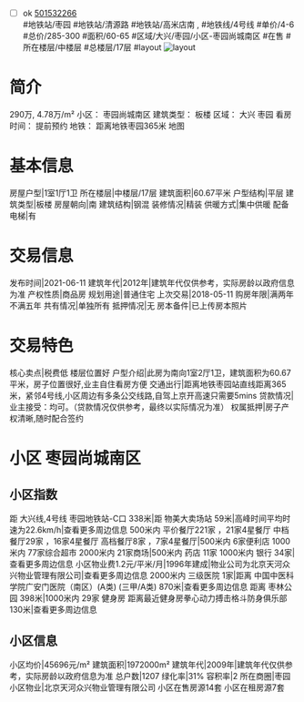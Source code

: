 - [ ] ok [501532266](https://bj.5i5j.com/ershoufang/501532266.html)  
 #地铁站/枣园 #地铁站/清源路 #地铁站/高米店南 ,  #地铁线/4号线
#单价/4-6 #总价/285-300 #面积/60-65   #区域/大兴/枣园/小区-枣园尚城南区 #在售 #所在楼层/中楼层 #总楼层/17层 #layout 
![layout](http://image2a.5i5j.com/bdir/layout/0d4518999ca5447196fa09b937cb6ab8.jpg_P5.jpg) 
# 简介 
 290万,  4.78万/m² 
小区： 枣园尚城南区
建筑类型： 板楼
区域： 大兴 枣园
看房时间： 提前预约
地铁： 距离地铁枣园365米 地图
# 基本信息 
 房屋户型|1室1厅1卫
所在楼层|中楼层/17层
建筑面积|60.67平米
户型结构|平层
建筑类型|板楼
房屋朝向|南
建筑结构|钢混
装修情况|精装
供暖方式|集中供暖
配备电梯|有
# 交易信息 
 发布时间|2021-06-11
建筑年代|2012年|建筑年代仅供参考，实际房龄以政府信息为准
产权性质|商品房
规划用途|普通住宅
上次交易|2018-05-11
购房年限|满两年不满五年
共有情况|单独所有
抵押情况|无
房本备件|已上传房本照片
# 交易特色 
 核心卖点|税费低 楼层位置好
户型介绍|此房为南向1室2厅1卫，建筑面积为60.67平米，房子位置很好,业主自住看房方便
交通出行|距离地铁枣园站直线距离365米，紧邻4号线,小区周边有多条公交线路,自驾上京开高速只需要5mins
贷款情况|业主接受：均可。（贷款情况仅供参考，最终以实际情况为准）
权属抵押|房子产权清晰,随时配合签约
# 小区 枣园尚城南区
## 小区指数 
 距 大兴线,4号线 枣园地铁站-C口 338米|距 物美大卖场站 59米|高峰时间平均时速为22.6km/h|查看更多周边信息
500米内 平价餐厅221家 ，21家4星餐厅
中档餐厅29家 ，16家4星餐厅
高档餐厅8家 ，7家4星餐厅|500米内 6家便利店
1000米内 77家综合超市
2000米内 21家商场|500米内 药店 11家
1000米内 银行 34家|查看更多周边信息
小区物业费1.2元/平米/月|1996年建成|物业公司为北京天河众兴物业管理有限公司|查看更多周边信息
2000米内 三级医院 1家|距离 中国中医科学院广安门医院（南区）(A类) (三甲/A类) 870米|查看更多周边信息
距离 枣林公园 398米|1000米内 29家 健身房
距离最近健身房拳心动力搏击格斗防身俱乐部 130米|查看更多周边信息
## 小区信息 
 小区均价|45696元/m²
建筑面积|1972000m²
建筑年代|2009年|建筑年代仅供参考，实际房龄以政府信息为准
总户数|1207
绿化率|31%
容积率|2
所在商圈|枣园
小区物业|北京天河众兴物业管理有限公司
小区在售房源14套
小区在租房源7套
